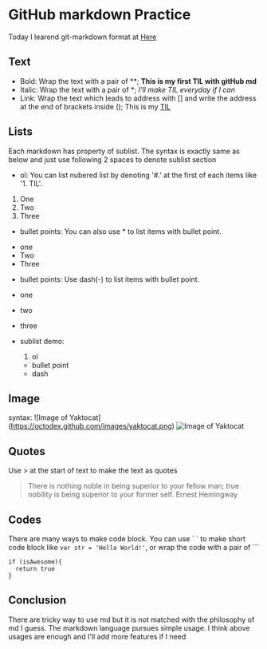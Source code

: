 # GitHub markdown Practice
Today I learend git-markdown format at [Here](https://guides.github.com/features/mastering-markdown/)
## Text
- Bold: Wrap the text with a pair of **; **This is my first TIL with gitHub md**
- Italic: Wrap the text with a pair of *; *I'll make TIL everyday if I can*
- Link: Wrap the text which leads to address with [] and write the address at the end of brackets inside (); This is my [TIL](https://github.com/gudwns0102/TIL/) 

## Lists

Each markdown has property of sublist. The syntax is exactly same as below and just use following 2 spaces to denote sublist section

- ol: You can list nubered list by denoting '#.' at the first of each items like '1. TIL'.

1. One
2. Two
3. Three
 
- bullet points: You can also use * to list items with bullet point. 
* one
* Two
* Three
  
- bullet points: Use dash(-) to list items with bullet point. 
- one
- two
- three

- sublist demo: 

  1. ol
  * bullet point
  - dash

## Image
syntax: \!\[Image of Yaktocat\](https://octodex.github.com/images/yaktocat.png)
![Image of Yaktocat](https://octodex.github.com/images/yaktocat.png)

## Quotes
Use \> at the start of text to make the text as quotes 
> There is nothing noble in being superior to your fellow man; true nobility is being superior to your former self.
> Ernest Hemingway

## Codes
There are many ways to make code block.
You can use \` \` to make short code block like `var str = 'Hello World!'`,
or wrap the code with a pair of ```
```
if (isAwesome){
  return true
}
```

## Conclusion
There are tricky way to use md but it is not matched with the philosophy of md I guess. The markdown language pursues simple usage. 
I think above usages are enough and I'll add more features if I need


    
